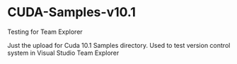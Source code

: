 # CUDA-Samples-v10.1
Testing for Team Explorer

Just the upload for Cuda 10.1 Samples directory. Used to test version control system in Visual Studio Team Explorer
